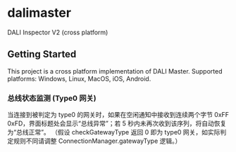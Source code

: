 # dalimaster

DALI Inspector V2 (cross platform)

## Getting Started

This project is a cross platform implementation of DALI Master.
Supported platforms: Windows, Linux, MacOS, iOS, Android.

### 总线状态监测 (Type0 网关)
当连接到被判定为 type0 的网关时，如果在空闲通知中接收到连续两个字节 0xFF 0xFD，界面标题处会显示“总线异常”；若 5 秒内未再次收到该序列，将自动恢复为“总线正常”。
（假设 checkGatewayType 返回 0 即为 type0 网关，如实际判定规则不同请调整 ConnectionManager.gatewayType 逻辑。）
